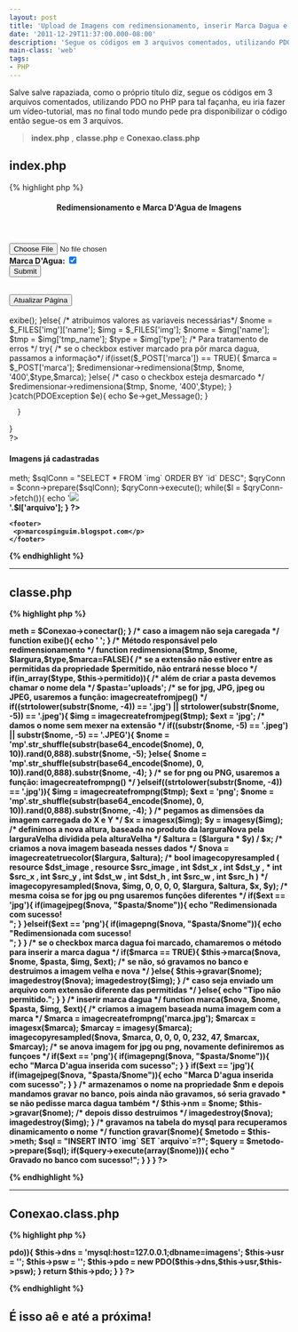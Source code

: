 ```yaml
---
layout: post
title: 'Upload de Imagens com redimensionamento, inserir Marca Dagua e salvar no banco'
date: '2011-12-29T11:37:00.000-08:00'
description: 'Segue os códigos em 3 arquivos comentados, utilizando PDO no PHP para tal façanha'
main-class: 'web'
tags:
- PHP
---
```


Salve salve rapaziada, como o próprio título diz, segue os códigos em 3 arquivos comentados, utilizando PDO no PHP para tal façanha, eu iria fazer um vídeo-tutorial, mas no final todo mundo pede pra disponibilizar o código então segue-os em 3 arquivos.

> __index.php__ , __classe.php__ e __Conexao.class.php__


## index.php

{% highlight php %}
<!DOCTYPE html>
<html lang="pt-br">
<head>
  <meta charset="utf-8" />

  <!-- Always force latest IE rendering engine (even in intranet) & Chrome Frame 
       Remove this if you use the .htaccess -->
  <meta http-equiv="X-UA-Compatible" content="IE=edge,chrome=1" />

  <title>Redimensionamento PHP</title>
  <meta name="description" content="" />
  <meta name="author" content="marcos" />

  <meta name="viewport" content="width=device-width; initial-scale=1.0" />

  <!-- Replace favicon.ico & apple-touch-icon.jpg in the root of your domain and delete these references -->
  <link rel="shortcut icon" href="/favicon.ico" />
  <link rel="apple-touch-icon" href="/apple-touch-icon.jpg" />
  <link rel="stylesheet" media="screen" type="text/css" href="estilo.css" />
</head>

<body>
  <div>
    <header>
      <h4>Redimensionamento e Marca D'Agua de Imagens</h4>
    </header>
    <nav>
    	<form action="" method="post" enctype="multipart/form-data">    		
    		<input type="file" name="img" class="img" /><br />   	
    		<b>Marca D'Agua: </b><input type="checkbox" name="marca" checked="checked"/><br />	
    		<input type="submit" name="enviar" class="enviar" /><br />    		
    	</form>
    	<br />
    	<a href="./"><button>Atualizar Página</button></a>
    	<br /><br />
    	<div id="mensagens">
<?php
  /* incluimos a classe que contem os métodos de redimensionamento, marca dagua e gravar no banco */ 	  
  require_once ('classe.php');
  /* Instanciamos a classe */
  $redimensionar = new Redimensionar();
  /* após clicar no botao enviar */
  if(isset($_POST['enviar'])){
  	  /* se não houver imagem carregada setamos o método adequado */	  
	  if($_FILES['img']['name'] == FALSE){	  	
	  	$redimensionar->exibe(); 
	  }else{
	  	/* atribuimos valores as variaveis necessárias*/	  	
	  	$nome = $_FILES['img']['name'];
		$img = $_FILES['img'];
		$nome = $img['name'];
		$tmp = $img['tmp_name'];
		$type = $img['type'];
		/* Para tratamento de erros */
		try{
			/* se o checkbox estiver marcado pra pôr marca dagua, passamos a informação*/
			if(isset($_POST['marca']) == TRUE){
				$marca = $_POST['marca'];
				$redimensionar->redimensiona($tmp, $nome, '400',$type,$marca);
			}else{
				/* caso o checkbox esteja desmarcado */
				$redimensionar->redimensiona($tmp, $nome, '400',$type);
			}				
		}catch(PDOException $e){
			echo $e->get_Message();		  
		}

		
	  }	  
  }  
?>
     </div>

<div id="imgz">
	<h4>Imagens já cadastradas</h4>
	<?php
	/* lista as imagens que já estão cadastradas, se já houver */
	$conn = $redimensionar->meth;
	$sqlConn = "SELECT * FROM `img` ORDER BY `id` DESC";
	$qryConn = $conn->prepare($sqlConn);
	$qryConn->execute();
	while($l = $qryConn->fetch()){
		echo '<b><img src="uploads/'.$l['arquivo'].'" /><br />'.$l['arquivo']; 
	}
	?>
</div>
    </nav>

    <footer>
     <p>marcospinguim.blogspot.com</p>
    </footer>
  </div>
</body>
</html>
{% endhighlight %}

***

## classe.php
{% highlight php %}
<?php
    /* servirá pra incluir o arquivo Conexao.class.php, se houvessem vários com *.class.php, 
	 * incluiria todos sem precisar fazer 1 por 1 */
	function __autoload($class){
		require_once $class.'.class'.'.php';
	}
	
	/* Classe se chama Redimensionar, porém fará mais que isso */
  class Redimensionar {
  	/* propriedades da classe */
    public $permitido = array('image/jpg', 'image/jpeg', 'image/png');
	public $meth;
	public $nm;
    /* carregará automaticamente a conexao, ao instancia a classe e armazenará na propriedade $meth */
	function __construct(){
		/* já incluida pelo autoload, instaciamos e armazenamos em meth */
		$Conexao = new Conexao();	
		$this->meth = $Conexao->conectar();
	}
	/* caso a imagem não seja caregada */
  	function exibe(){  		
			echo '
<script type="text/javascript">alert("Informe a imagem");</script>
';		
  	}
	
	/* Método responsável pelo redimensionamento */
	function redimensiona($tmp, $nome, $largura,$type,$marca=FALSE){
		/* se a extensão não estiver entre as permitidas da propriedade $permitido, não entrará nesse bloco */
		if(in_array($type, $this->permitido)){
			/* além de criar a pasta devemos chamar o nome dela */
			$pasta='uploads';
			/* se for jpg, JPG, jpeg ou JPEG, usaremos a função: imagecreatefromjpeg() */
			if((strtolower(substr($nome, -4)) == '.jpg') || strtolower(substr($nome, -5)) == '.jpeg'){						
				$img = imagecreatefromjpeg($tmp);
				$ext = 'jpg';
				/* damos o nome sem mexer na extensão */
				if((substr($nome, -5) == '.jpeg') || substr($nome, -5) == '.JPEG'){
					$nome = 'mp'.str_shuffle(substr(base64_encode($nome), 0, 10)).rand(0,888).substr($nome, -5);
				}else{
					$nome = 'mp'.str_shuffle(substr(base64_encode($nome), 0, 10)).rand(0,888).substr($nome, -4);
				}
				/* se for png ou PNG, usaremos a função: imagecreatefrompng() */
			}elseif((strtolower(substr($nome, -4)) == '.jpg')){
				$img = imagecreatefrompng($tmp);
				$ext = 'png';
				$nome = 'mp'.str_shuffle(substr(base64_encode($nome), 0, 10)).rand(0,888).substr($nome, -4);
			}				
			/* pegamos as dimensões da imagem carregada do X e Y */
	        $x      = imagesx($img);
	        $y      = imagesy($img);
			/* definimos a nova altura, baseada no produto da larguraNova pela larguraVelha dividida pela alturaVelha */
	        $altura = ($largura * $y) / $x;
			/* criamos a nova imagem baseada nesses dados */
	        $nova   = imagecreatetruecolor($largura, $altura);
			/* bool imagecopyresampled ( resource $dst_image , resource $src_image , int $dst_x , int $dst_y , 
			 * int $src_x , int $src_y , int $dst_w , int $dst_h , int $src_w , int $src_h ) */
	        imagecopyresampled($nova, $img, 0, 0, 0, 0, $largura, $altura, $x, $y);
			/* mesma coisa se for jpg ou png usaremos funções diferentes */
			if($ext == 'jpg'){
				if(imagejpeg($nova, "$pasta/$nome")){
					echo "Redimensionada com sucesso!<br />";
				}
			}elseif($ext == 'png'){
				if(imagepng($nova, "$pasta/$nome")){
					echo "Redimensionada com sucesso!<br />";
				}
			}
			/* se o checkbox marca dagua foi marcado, chamaremos o método para inserir a marca dagua */
			if($marca == TRUE){
				$this->marca($nova, $nome, $pasta, $img, $ext);
				/* se não, só gravamos no banco e destruimos a imagem velha e nova */
			}else{
				$this->gravar($nome);
		        imagedestroy($nova);
		        imagedestroy($img);			
			}
			/* caso seja enviado um arquivo com extensão diferente das permitidas */			
		}else{
			echo "Tipo não permitido.";
		}
	}
	/* inserir marca dagua */
	function marca($nova, $nome, $pasta, $img, $ext){
		/* criamos a imagem baseada numa imagem com a marca */
	  $marca = imagecreatefrompng('marca.jpg');
      $marcax   = imagesx($marca);
      $marcay   = imagesy($marca);
      imagecopyresampled($nova, $marca, 0, 0, 0, 0, 232, 47, $marcax, $marcay);
	  /* se anova imagem for jpg ou png, novamente definiremos as funçoes */
	  if($ext == 'png'){
	      if(imagepng($nova, "$pasta/$nome")){
	      	echo "Marca D'agua inserida com sucesso";
	      }	  	
	  }
	  
	  if($ext == 'jpg'){
	      if(imagejpeg($nova, "$pasta/$nome")){
	      	echo "Marca D'agua inserida com sucesso";
	      }	  	
	  }
	  /* armazenamos o nome na propriedade $nm e depois mandamos gravar no banco, pois ainda não gravamos, só seria gravado
	   * se não pedisse marca dagua também */
	  $this->nm = $nome;
      $this->gravar($nome);
	  /* depois disso destruimos */
      imagedestroy($nova);
	  imagedestroy($img);
	}
	/* gravamos na tabela do mysql para recuperamos dinamicamento o nome */
	function gravar($nome){
		$metodo = $this->meth;
		$sql = "INSERT INTO `img` SET `arquivo`=?";
		$query = $metodo->prepare($sql);
		if($query->execute(array($nome))){
			echo "<br />Gravado no banco com sucesso!";
		}
		
	}

  }
?>
{% endhighlight %}

***

## Conexao.class.php

{% highlight php %}
<?php
  /* Criando uma conexão com o banco de dados */
  class Conexao{
  	private $dns;
	private $usr;
	private $psw;
	private $pdo;
	
  	function conectar(){
  		if(is_null($this->pdo)){
	  		$this->dns = 'mysql:host=127.0.0.1;dbname=imagens';
			$this->usr = '';
			$this->psw = '';
			$this->pdo = new PDO($this->dns,$this->usr,$this->psw);  			
  		}
		return $this->pdo;

    }
  }
?>

{% endhighlight %}

## É isso aê e até a próxima!

<script async src="https://pagead2.googlesyndication.com/pagead/js/adsbygoogle.js"></script>

<!-- Informat -->
<ins class="adsbygoogle"
 style="display:block"
 data-ad-client="ca-pub-2838251107855362"
 data-ad-slot="2327980059"
 data-ad-format="auto"
 data-full-width-responsive="true"></ins>

<script>
(adsbygoogle = window.adsbygoogle || []).push({});
</script>

